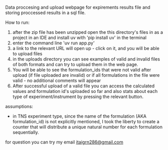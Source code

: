 Data proccesing and upload webpage for expirements results file and storing proccessed results in a sql file.

How to run:
1. after the zip file has been unzipped open the this directory's files in as a project in an IDE and install uv with 'pip install uv' in the terminal
2. enter the command line 'uv run app.py'
3. a link to the relevant URL will open up - click on it, and you will be able to upload files
4. in the uploads directory you can see examples of valid and invalid files of both formats and can try to upload them in the web page.
5. You will be able to see the formulation_ids that were not valid after upload (if file uploaded are invalid)
or if all formulations in the file were valid - no additional comments will appear
6. After successful upload of a valid file you can access the calculated values and formulation id's uploaded so far 
and also stats about each type of experiment/instrument by pressing the relevant button. 

assumptions:
* in TNS experiment type, since the name of the formulation (AKA formulation_id) is not explicitly mentioned, I took the liberty to create a counter
that will distribute a unique natural number for each formulation sequentially.

for question you can try my email itaigrn286@gmail.com
